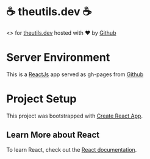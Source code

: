 # :coffee: theutils.dev :coffee:


<> for [theutils.dev](https://theutils.dev) hosted with :heart: by [Github](https://github.com)

# Server Environment

This is a [ReactJs](https://reactjs.org) app served as gh-pages from [Github](https://github.com)

# Project Setup

This project was bootstrapped with [Create React App](https://github.com/facebook/create-react-app).

## Learn More about React

To learn React, check out the [React documentation](https://reactjs.org/).
